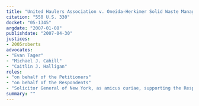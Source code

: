 ```yaml
---
title: "United Haulers Association v. Oneida-Herkimer Solid Waste Management Authority"
citation: "550 U.S. 330"
docket: "05-1345"
argdate: "2007-01-08"
publishdate: "2007-04-30"
justices:
- 2005roberts
advocates:
- "Evan Tager"
- "Michael J. Cahill"
- "Caitlin J. Halligan"
roles:
- "on behalf of the Petitioners"
- "on behalf of the Respondents"
- "Solicitor General of New York, as amicus curiae, supporting the Respondents"
summary: ""
---
```


